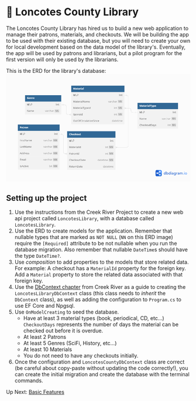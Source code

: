 # :book: Loncotes County Library
The Loncotes County Library has hired us to build a new web application to manage their patrons, materials, and checkouts. We will be building the app to be used with their existing database, but you will need to create your own for local development based on the data model of the library's. Eventually, the app will be used by patrons and librarians, but a pilot program for the first version will only be used by the librarians.  

This is the ERD for the library's database:
![Loncotes ERD](../../assets/loncotes-erd.png)


## Setting up the project
1. Use the instructions from the Creek River Project to create a new web api project called `LoncotesLibrary`, with a database called `LoncotesLibrary`.
1. Use the ERD to create models for the application. Remember that nullable types that are marked as `NOT NULL` (`NN` on this ERD image) require the `[Required]` attribute to be not nullable when you run the database migration. Also remember that nullable `DateTime`s should have the type `DateTime?`.
1. Use _composition_ to add properties to the models that store related data. For example: A checkout has a `MaterialId` property for the foreign key. Add a `Material` property to store the related data associated with that foreign key.
1. Use the [DbContext chapter](./creek-river-db-context.md) from Creek River as a guide to creating the `LoncotesLibraryDbContext` class (this class needs to _inherit_ the `DbContext` class), as well as adding the configuration to `Program.cs` to use EF Core and Npgsql. 
1. Use `OnModelCreating` to seed the database. 
    - Have at least 3 material types (book, periodical, CD, etc...) `CheckoutDays` represents the number of days the material can be checked out before it is overdue. 
    - At least 2 Patrons
    - At least 5 Genres (SciFi, History, etc...)
    - At least 10 Materials
    - You do not need to have any checkouts initially. 
1. Once the configuration and `LoncotesCountyDbContext` class are correct (be careful about copy-paste without updating the code correctly!), you can create the initial migration and create the database with the terminal commands. 

Up Next: [Basic Features](./loncotes-basic-features.md)